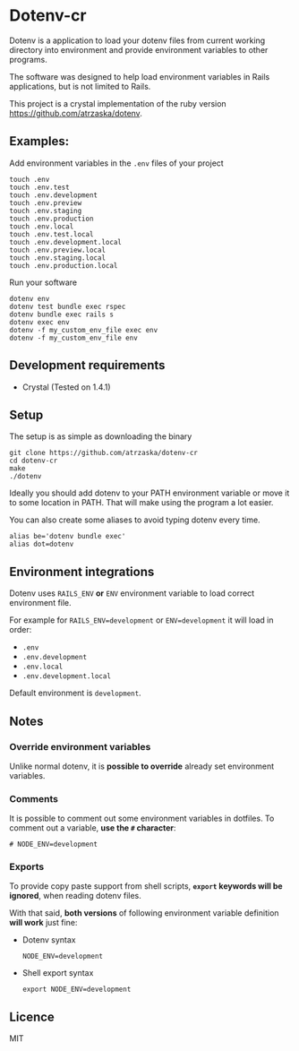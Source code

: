 # Dotenv-cr

Dotenv is a application to load your dotenv files from current working directory into environment and provide environment variables to other programs.

The software was designed to help load environment variables in Rails applications, but is not limited to Rails.

This project is a crystal implementation of the ruby version https://github.com/atrzaska/dotenv.

## Examples:

Add environment variables in the `.env` files of your project

    touch .env
    touch .env.test
    touch .env.development
    touch .env.preview
    touch .env.staging
    touch .env.production
    touch .env.local
    touch .env.test.local
    touch .env.development.local
    touch .env.preview.local
    touch .env.staging.local
    touch .env.production.local

Run your software

    dotenv env
    dotenv test bundle exec rspec
    dotenv bundle exec rails s
    dotenv exec env
    dotenv -f my_custom_env_file exec env
    dotenv -f my_custom_env_file env

## Development requirements

- Crystal (Tested on 1.4.1)

## Setup

The setup is as simple as downloading the binary

    git clone https://github.com/atrzaska/dotenv-cr
    cd dotenv-cr
    make
    ./dotenv

Ideally you should add dotenv to your PATH environment variable or move it to some location in PATH. That will make using the program a lot easier.

You can also create some aliases to avoid typing dotenv every time.

    alias be='dotenv bundle exec'
    alias dot=dotenv

## Environment integrations

Dotenv uses `RAILS_ENV` **or** `ENV` environment variable to load correct environment file.

For example for `RAILS_ENV=development` or `ENV=development` it will load in order:

- `.env`
- `.env.development`
- `.env.local`
- `.env.development.local`

Default environment is `development`.

## Notes

### Override environment variables

Unlike normal dotenv, it is **possible to override** already set environment variables.

### Comments

It is possible to comment out some environment variables in dotfiles. To comment out a variable, **use the `#` character**:

    # NODE_ENV=development

### Exports

To provide copy paste support from shell scripts, **`export` keywords will be ignored**, when reading dotenv files.

With that said, **both versions** of following environment variable definition **will work** just fine:

- Dotenv syntax


    `NODE_ENV=development`

- Shell export syntax


    `export NODE_ENV=development`

## Licence

MIT

